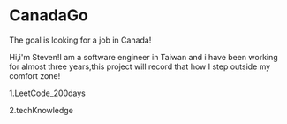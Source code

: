# CanadaGo
The goal is looking for a job in Canada!

Hi,i'm Steven!I am a software engineer in Taiwan and i have been working for almost three years,this project will record that how I step outside my comfort zone!

1.LeetCode_200days

2.techKnowledge
